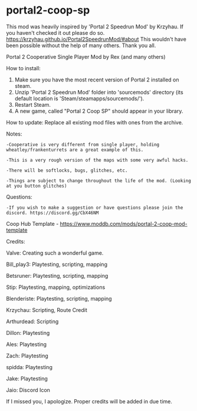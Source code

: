 # portal2-coop-sp
This mod was heavily inspired by 'Portal 2 Speedrun Mod' by Krzyhau.
If you haven't checked it out please do so. https://krzyhau.github.io/Portal2SpeedrunMod/#about
This wouldn't have been possible without the help of many others. Thank you all.

Portal 2 Cooperative Single Player Mod by Rex (and many others)

How to install:
1. Make sure you have the most recent version of Portal 2 installed on steam.
2. Unzip 'Portal 2 Speedrun Mod' folder into 'sourcemods' directory (its default location is 'Steam/steamapps/sourcemods/').
3. Restart Steam.
4. A new game, called "Portal 2 Coop SP" should appear in your library.

How to update:
Replace all existing mod files with ones from the archive.

Notes:

	-Cooperative is very different from single player, holding wheatley/frankenturrets are a great example of this.
	
	-This is a very rough version of the maps with some very awful hacks. 
	
	-There will be softlocks, bugs, glitches, etc.
	
	-Things are subject to change throughout the life of the mod. (Looking at you button glitches) 
	
	
Questions:

	-If you wish to make a suggestion or have questions please join the discord. https://discord.gg/CbX46NM
 
Coop Hub Template - https://www.moddb.com/mods/portal-2-coop-mod-template

Credits:

Valve: Creating such a wonderful game.

Bill_play3: Playtesting, scripting, mapping 

Betsruner: Playtesting, scripting, mapping

Stip: Playtesting, mapping, optimizations

Blenderiste: Playtesting, scripting, mapping

Krzychau: Scripting, Route Credit

Arthurdead: Scripting

Dillon: Playtesting

Ales: Playtesting

Zach: Playtesting

spidda: Playtesting

Jake: Playtesting

Jaio: Discord Icon

If I missed you, I apologize. 
Proper credits will be added in due time.



